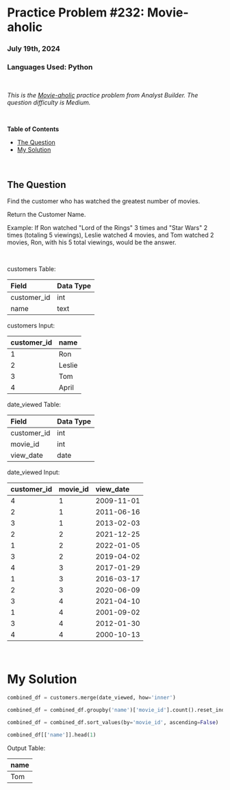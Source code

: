 # **Practice Problem #232: Movie-aholic**
### July 19th, 2024
### Languages Used: Python

<br>

*This is the [Movie-aholic](https://www.analystbuilder.com/questions/movie-aholic-rlivN) practice problem from Analyst Builder. The question difficulty is Medium.*

<br>

**Table of Contents**

-   [The Question](#the-question)
-   [My Solution](#my-solution)
  
<br>

## The Question

Find the customer who has watched the greatest number of movies.

Return the Customer Name.

Example: If Ron watched "Lord of the Rings" 3 times and "Star Wars" 2 times (totaling 5 viewings), Leslie watched 4 movies, and Tom watched 2 movies, Ron, with his 5 total viewings, would be the answer.

<br>

customers Table:

| Field       | Data Type |
| :---------- | :-------- |
| customer_id | int       |
| name        | text      |

customers Input:

| customer_id | name   |
| :---------- | :----- |
| 1           | Ron    |
| 2           | Leslie |
| 3           | Tom    |
| 4           | April  |

date_viewed Table:

| Field       | Data Type |
| :---------- | :-------- |
| customer_id | int       |
| movie_id    | int       |
| view_date   | date      |

date_viewed Input:

| customer_id | movie_id | view_date  |
| :---------- | :------- | :--------- |
| 4           | 1        | 2009-11-01 |
| 2           | 1        | 2011-06-16 |
| 3           | 1        | 2013-02-03 |
| 2           | 2        | 2021-12-25 |
| 1           | 2        | 2022-01-05 |
| 3           | 2        | 2019-04-02 |
| 4           | 3        | 2017-01-29 |
| 1           | 3        | 2016-03-17 |
| 2           | 3        | 2020-06-09 |
| 3           | 4        | 2021-04-10 |
| 1           | 4        | 2001-09-02 |
| 3           | 4        | 2012-01-30 |
| 4           | 4        | 2000-10-13 |

<br>

# My Solution

``` Python
combined_df = customers.merge(date_viewed, how='inner')

combined_df = combined_df.groupby('name')['movie_id'].count().reset_index()

combined_df = combined_df.sort_values(by='movie_id', ascending=False)

combined_df[['name']].head(1)
```

Output Table:

| name |
| :--- |
| Tom  |
